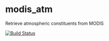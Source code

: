 # modis_atm
Retrieve atmospheric constituents from MODIS

[![Build Status](https://travis-ci.org/DHI-GRAS/modis_atm.svg?branch=master)](https://travis-ci.org/DHI-GRAS/modis_atm)
